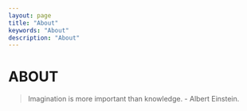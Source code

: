 ```yaml
---
layout: page
title: "About"
keywords: "About"
description: "About"
---
```


# ABOUT 

> Imagination is more important than knowledge. - Albert Einstein.